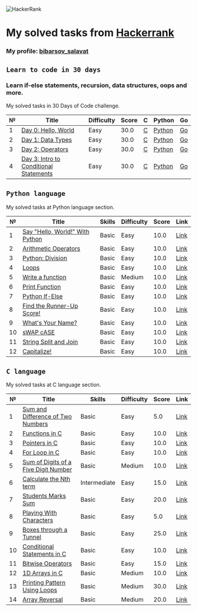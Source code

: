 ![HackerRank](https://hrcdn.net/community-frontend/assets/brand/logo-new-white-green-a5cb16e0ae.svg)

# **My solved tasks from [Hackerrank](https://www.hackerrank.com/)**

### **My profile: [bibarsov_salavat](https://www.hackerrank.com/bibarsov_salavat)**

## **`Learn to code in 30 days`**

### Learn if-else statements, recursion, data structures, oops and more.

My solved tasks in 30 Days of Code challenge.

№ | Title | Difficulty |Score | C | Python | Go
--|-------|------------|------|---|--------|---
1 | [Day 0: Hello, World](https://www.hackerrank.com/challenges/30-hello-world/problem) | Easy | 30.0 | [C](https://github.com/BibarsovSalavat/hackerrank/blob/main/30_days_of_code/c/day_0_task1.c) | [Python](https://github.com/BibarsovSalavat/hackerrank/blob/main/30_days_of_code/python/day_0_task1.py) | [Go](https://github.com/BibarsovSalavat/hackerrank/blob/main/30_days_of_code/golang/day_0_task1.go)
2 | [Day 1: Data Types](https://www.hackerrank.com/challenges/30-data-types/problem) | Easy | 30.0 | [C](https://github.com/BibarsovSalavat/hackerrank/blob/main/30_days_of_code/c/day_1_task2.c) | [Python](https://github.com/BibarsovSalavat/hackerrank/blob/main/30_days_of_code/python/day_1_task2.py) | [Go](https://github.com/BibarsovSalavat/hackerrank/blob/main/30_days_of_code/golang/day_1_task2.go)
3 | [Day 2: Operators](https://www.hackerrank.com/challenges/30-operators/problem) | Easy | 30.0 | [C](https://github.com/BibarsovSalavat/hackerrank/blob/main/30_days_of_code/c/day_2_task3.c) | [Python](https://github.com/BibarsovSalavat/hackerrank/blob/main/30_days_of_code/python/day_2_task3.py) | [Go](https://github.com/BibarsovSalavat/hackerrank/blob/main/30_days_of_code/golang/day_2_task3.go)
4 | [Day 3: Intro to Conditional Statements](https://www.hackerrank.com/challenges/30-conditional-statements/problem) | Easy | 30.0 | [C](https://github.com/BibarsovSalavat/hackerrank/blob/main/30_days_of_code/c/day_3_task4.c) | [Python](https://github.com/BibarsovSalavat/hackerrank/blob/main/30_days_of_code/python/day_3_task4.py) | [Go](https://github.com/BibarsovSalavat/hackerrank/blob/main/30_days_of_code/golang/day_3_task4.go)

## **`Python language`**

My solved tasks at Python language section.

№ | Title | Skills | Difficulty |Score | Link
--|-------|--------|------------|------|-----
1 | [Say "Hello, World!" With Python](https://github.com/BibarsovSalavat/hackerrank/blob/main/python/task1.py) | Basic | Easy | 10.0 | [Link](https://www.hackerrank.com/challenges/py-hello-world/problem)
2 | [Arithmetic Operators](https://github.com/BibarsovSalavat/hackerrank/blob/main/python/task2.py) | Basic | Easy | 10.0 | [Link](https://www.hackerrank.com/challenges/python-arithmetic-operators/problem)
3 | [Python: Division](https://github.com/BibarsovSalavat/hackerrank/blob/main/python/task3.py) | Basic | Easy | 10.0 | [Link](https://www.hackerrank.com/challenges/python-division/problem)
4 | [Loops](https://github.com/BibarsovSalavat/hackerrank/blob/main/python/task4.py) | Basic | Easy | 10.0 | [Link](https://www.hackerrank.com/challenges/python-loops/problem)
5 | [Write a function](https://github.com/BibarsovSalavat/hackerrank/blob/main/python/task5.py) | Basic | Medium | 10.0 | [Link](https://www.hackerrank.com/challenges/write-a-function/problem)
6 | [Print Function](https://github.com/BibarsovSalavat/hackerrank/blob/main/python/task6.py) | Basic | Easy | 10.0 | [Link](https://www.hackerrank.com/challenges/python-print/problem)
7 | [Python If-Else](https://github.com/BibarsovSalavat/hackerrank/blob/main/python/task7.py) | Basic | Easy | 10.0 | [Link](https://www.hackerrank.com/challenges/py-if-else/problem)
8 | [Find the Runner-Up Score!](https://github.com/BibarsovSalavat/hackerrank/blob/main/python/task8.py) | Basic | Easy | 10.0 | [Link](https://www.hackerrank.com/challenges/find-second-maximum-number-in-a-list/problem)
9 | [What's Your Name?](https://github.com/BibarsovSalavat/hackerrank/blob/main/python/task9.py) | Basic | Easy | 10.0 | [Link](https://www.hackerrank.com/challenges/whats-your-name/problem)
10 | [sWAP cASE](https://github.com/BibarsovSalavat/hackerrank/blob/main/python/task10.py) | Basic | Easy | 10.0 | [Link](https://www.hackerrank.com/challenges/swap-case/problem)
11 | [String Split and Join](https://github.com/BibarsovSalavat/hackerrank/blob/main/python/task11.py) | Basic | Easy | 10.0 | [Link](https://www.hackerrank.com/challenges/python-string-split-and-join/problem)
12 | [Capitalize!](https://github.com/BibarsovSalavat/hackerrank/blob/main/python/task12.py) | Basic | Easy | 10.0 | [Link](https://www.hackerrank.com/challenges/capitalize/problem)

## **`C language`**

My solved tasks at C language section.

№ | Title | Skills | Difficulty |Score | Link
--|-------|--------|------------|------|-----
1 | [Sum and Difference of Two Numbers](https://github.com/BibarsovSalavat/hackerrank/blob/main/c/task1.c) | Basic | Easy | 5.0 | [Link](www.hackerrank.com/challenges/sum-numbers-c/problem)
2 | [Functions in C](https://github.com/BibarsovSalavat/hackerrank/blob/main/c/task2.c) | Basic | Easy | 10.0 | [Link](www.hackerrank.com/challenges/functions-in-c/problem)
3 | [Pointers in C](https://github.com/BibarsovSalavat/hackerrank/blob/main/c/task3.c) | Basic | Easy | 10.0 | [Link](www.hackerrank.com/challenges/pointer-in-c/problem)
4 | [For Loop in C](https://github.com/BibarsovSalavat/hackerrankblob/main/c/task4.c) | Basic | Easy | 10.0 | [Link](www.hackerrank.com/challenges/for-loop-in-c/problem)
5 | [Sum of Digits of a Five Digit Number](https://github.com/BibarsovSalavat/hackerrank/blob/main/c/task5.c) | Basic | Medium | 10.0 | [Link](www.hackerrank.com/challenges/sum-of-digits-of-a-five-digit-number/problem)
6 | [Calculate the Nth term](https://github.com/BibarsovSalavat/hackerrank/blob/main/c/task6.c) | Intermediate | Easy | 15.0 | [Link](https://www.hackerrank.com/challenges/recursion-in-c/problem)
7 | [Students Marks Sum](https://github.com/BibarsovSalavat/hackerrank/blob/main/c/task7.c) | Basic | Easy | 20.0 | [Link](www.hackerrank.com/challenges/students-marks-sum/problem)
8 | [Playing With Characters](https://github.com/BibarsovSalavat/hackerrank/blob/main/c/task8.c) | Basic | Easy | 5.0 | [Link](www.hackerrank.com/challenges/playing-with-characters/problem)
9 | [Boxes through a Tunnel](https://github.com/BibarsovSalavat/hackerrank/blob/main/c/task9.c) | Basic | Easy | 25.0 | [Link](www.hackerrank.com/challenges/too-high-boxes/problem)
10 | [Conditional Statements in C](https://github.com/BibarsovSalavat/hackerrank/blob/main/c/task10.c) | Basic | Easy | 10.0 | [Link](www.hackerrank.com/challenges/conditional-statements-in-c/problem)
11 | [Bitwise Operators](https://github.com/BibarsovSalavat/hackerrank/blob/main/c/task11.c) | Basic | Easy | 15.0 | [Link](www.hackerrank.com/challenges/bitwise-operators-in-c/problem)
12 | [1D Arrays in C](https://github.com/BibarsovSalavat/hackerrank/blob/main/c/task12.c) | Basic | Medium | 10.0 | [Link](https://www.hackerrank.com/challenges/1d-arrays-in-c/problem)
13 | [Printing Pattern Using Loops](https://github.com/BibarsovSalavat/hackerrank/blob/main/c/task13.c) | Basic | Medium | 30.0 | [Link](https://www.hackerrank.com/challenges/printing-pattern-2/problem)
14 | [Array Reversal](https://github.com/BibarsovSalavat/hackerrank/blob/main/c/task14.c) | Basic | Medium | 20.0 | [Link](https://www.hackerrank.com/challenges/reverse-array-c/problem)
